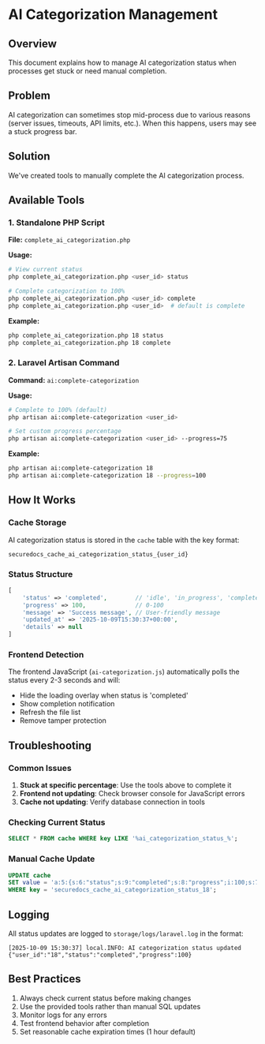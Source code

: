 # AI Categorization Management

## Overview
This document explains how to manage AI categorization status when processes get stuck or need manual completion.

## Problem
AI categorization can sometimes stop mid-process due to various reasons (server issues, timeouts, API limits, etc.). When this happens, users may see a stuck progress bar.

## Solution
We've created tools to manually complete the AI categorization process.

## Available Tools

### 1. Standalone PHP Script
**File:** `complete_ai_categorization.php`

**Usage:**
```bash
# View current status
php complete_ai_categorization.php <user_id> status

# Complete categorization to 100%
php complete_ai_categorization.php <user_id> complete
php complete_ai_categorization.php <user_id>  # default is complete
```

**Example:**
```bash
php complete_ai_categorization.php 18 status
php complete_ai_categorization.php 18 complete
```

### 2. Laravel Artisan Command
**Command:** `ai:complete-categorization`

**Usage:**
```bash
# Complete to 100% (default)
php artisan ai:complete-categorization <user_id>

# Set custom progress percentage
php artisan ai:complete-categorization <user_id> --progress=75
```

**Example:**
```bash
php artisan ai:complete-categorization 18
php artisan ai:complete-categorization 18 --progress=100
```

## How It Works

### Cache Storage
AI categorization status is stored in the `cache` table with the key format:
```
securedocs_cache_ai_categorization_status_{user_id}
```

### Status Structure
```php
[
    'status' => 'completed',        // 'idle', 'in_progress', 'completed', 'failed'
    'progress' => 100,              // 0-100
    'message' => 'Success message', // User-friendly message
    'updated_at' => '2025-10-09T15:30:37+00:00',
    'details' => null
]
```

### Frontend Detection
The frontend JavaScript (`ai-categorization.js`) automatically polls the status every 2-3 seconds and will:
- Hide the loading overlay when status is 'completed'
- Show completion notification
- Refresh the file list
- Remove tamper protection

## Troubleshooting

### Common Issues
1. **Stuck at specific percentage**: Use the tools above to complete it
2. **Frontend not updating**: Check browser console for JavaScript errors
3. **Cache not updating**: Verify database connection in tools

### Checking Current Status
```sql
SELECT * FROM cache WHERE key LIKE '%ai_categorization_status_%';
```

### Manual Cache Update
```sql
UPDATE cache 
SET value = 'a:5:{s:6:"status";s:9:"completed";s:8:"progress";i:100;s:7:"message";s:40:"AI categorization completed successfully";s:10:"updated_at";s:25:"2025-10-09T15:30:37+00:00";s:7:"details";N;}'
WHERE key = 'securedocs_cache_ai_categorization_status_18';
```

## Logging
All status updates are logged to `storage/logs/laravel.log` in the format:
```
[2025-10-09 15:30:37] local.INFO: AI categorization status updated {"user_id":"18","status":"completed","progress":100}
```

## Best Practices
1. Always check current status before making changes
2. Use the provided tools rather than manual SQL updates
3. Monitor logs for any errors
4. Test frontend behavior after completion
5. Set reasonable cache expiration times (1 hour default)
